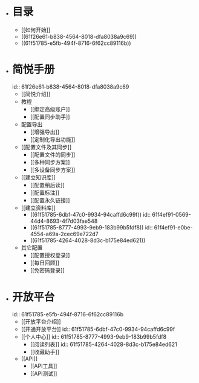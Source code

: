 - # 目录
	- [[如何开始]]
	- ((61f26e61-b838-4564-8018-dfa8038a9c69))
	- ((61f51785-e5fb-494f-8716-6f62cc89116b))
- # 简悦手册
  id:: 61f26e61-b838-4564-8018-dfa8038a9c69
	- [[简悦介绍]]
	- 教程
		- [[绑定高级账户]]
		- [[配置同步助手]]
	- 配置导出
		- [[增强导出]]
		- [[定制化导出功能]]
	- [[配置文件及其同步]]
		- [[配置文件的同步]]
		- [[多种同步方案]]
		- [[多设备同步方案]]
	- [[建立知识库]]
		- [[配置稍后读]]
		- [[配置标注]]
		- [[配置永久链接]]
	- [[建立资料库]]
		- ((61f51785-6dbf-47c0-9934-94caffd6c99f))
		  id:: 61f4ef91-0569-44d4-8693-4f7d03fae548
		- ((61f51785-8777-4993-9eb9-183b99b5fdf8))
		  id:: 61f4ef91-e0be-4554-a69a-2cec69e722d7
		- ((61f51785-4264-4028-8d3c-b175e84ed621))
	- 其它配置
		- [[配置授权登录]]
		- [[每日回顾]]
		- [[免密码登录]]
- # 开放平台
  id:: 61f51785-e5fb-494f-8716-6f62cc89116b
	- [[开放平台介绍]]
	- [[开通开放平台]]
	  id:: 61f51785-6dbf-47c0-9934-94caffd6c99f
	- [[个人中心]]
	  id:: 61f51785-8777-4993-9eb9-183b99b5fdf8
		- [[阅读列表]]
		  id:: 61f51785-4264-4028-8d3c-b175e84ed621
		- [[收藏助手]]
	- [[API]]
		- [[API工具]]
		- [[API测试]]